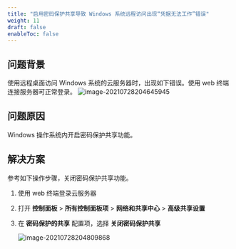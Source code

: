 ```yaml
---
title: "启用密码保护共享导致 Windows 系统远程访问出现“凭据无法工作”错误"
weight: 11
draft: false
enableToc: false
---
```


## 问题背景
使用远程桌面访问 Windows 系统的云服务器时，出现如下错误。使用 web 终端连接服务器可正常登录。
![image-20210728204645945](../../../_images/win_not_work.png)

## 问题原因
Windows 操作系统内开启密码保护共享功能。

## 解决方案
参考如下操作步骤，关闭密码保护共享功能。

1. 使用 web 终端登录云服务器
2. 打开 **控制面板** > **所有控制面板项** > **网络和共享中心** > **高级共享设置**
3. 在 **密码保护的共享** 配置项，选择 **关闭密码保护共享** 

   ![image-20210728204809868](../../../_images/win_not_work2.png)
